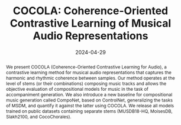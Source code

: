 ---
# Documentation: https://wowchemy.com/docs/managing-content/

title: 'COCOLA: Coherence-Oriented Contrastive Learning of Musical Audio Representations'
subtitle: ''
summary: ''
authors:
- Ruben Ciranni
- postolache
- mariani
- mancusi
- cosmo
- rodola
tags: []
categories: []
date: '2024-04-29'
lastmod: 2023-10-02T:26:44
featured: false
draft: false
publication_short: "Preprint"

# Featured image
# To use, add an image named `featured.jpg/png` to your page's folder.
# Focal points: Smart, Center, TopLeft, Top, TopRight, Left, Right, BottomLeft, Bottom, BottomRight.
image:
  caption: ''
  focal_point: 'Center'
  preview_only: false

# Projects (optional).
#   Associate this post with one or more of your projects.
#   Simply enter your project's folder or file name without extension.
#   E.g. `projects = ["internal-project"]` references `content/project/deep-learning/index.md`.
#   Otherwise, set `projects = []`.
projects: []
publishDate: '2023-10-02T:26:44'
publication_types:
- '3'
abstract: "We present COCOLA (Coherence-Oriented Contrastive Learning for Audio), a contrastive learning method for musical audio representations that captures the harmonic and rhythmic coherence between samples. Our method operates at the level of stems (or their combinations) composing music tracks and allows the objective evaluation of compositional models for music in the task of accompaniment generation. We also introduce a new baseline for compositional music generation called CompoNet, based on ControlNet, generalizing the tasks of MSDM, and quantify it against the latter using COCOLA. We release all models trained on public datasets containing separate stems (MUSDB18-HQ, MoisesDB, Slakh2100, and CocoChorales)."
publication: '*arXiv preprint*'
links:
- name: arXiv
  url : https://arxiv.org/abs/2404.16969
- icon: github
  icon_pack: fab
  name: 'GitHub'
  url: https://github.com/gladia-research-group/cocola
---